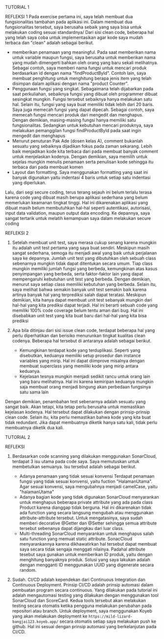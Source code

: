 TUTORIAL 1

REFLEKSI 1
Pada exercise pertama ini, saya telah membuat dua fungsionalitas tambahan pada aplikasi ini. Dalam membuat dua fungsionalitas tersebut, saya berusaha sebaik yang saya bisa untuk melakukan coding sesuai standardnya/ Dari sisi clean code, beberapa hal yang telah saya coba untuk implementasikan agar kode saya mudah terbaca dan "clean" adalah sebagai berikut.
- memberikan penamaan yang meaningful. Pada saat memberikan nama untuk variable maupun fungsi, saya berusaha untuk memberikan nama yang mudah dimengerti bahkan oleh orang yang baru sekali melihatnya. Sebagai contoh, saya memberi nama fungsi untuk mencari produk berdasarkan id dengan nama "findProductById". Contoh lain, saya membuat penghitung untuk menghitung berapa jenis item yang telah disimpan dalam aplikasi dengan nama "product Counter".
- Penggunaan fungsi yang singkat. Sebagaimana telah dijabarkan pada saat perkuliahan, sebaiknya fungsi yang dibuat oleh programmer dibuat sesingkat mungkin. Fungsi tersebut sebaiknya hanya melakukan satu hal. Selain itu, fungsi yang saya buat memiliki tidak lebih dari 20 baris. Saya juga memecah fungsi yang dapat dipecah. Sebagai contoh, saya memecah fungsi mencari produk dari mengedit dan menghapus. Dengan demikian, masing-masing fungsi hanya memiliki satu fungsionalitas. Sedangkan untuk kebutuhan mencari produknya, saya melakukan pemanggilan fungsi findProductById pada saat ingin mengedit dan menghapus
- Menurut penuturan Pak Ade (dosen kelas A), comment bukanlah sesuatu yang sebaiknya dijadikan fokus pada zaman sekarang. Lebih baik menjadikan kode kita terbaca dari pada membuat banyak comment untuk menjelaskan kodenya. Dengan demikian, saya memilih untuk sejelas mungkin menulis penamaan serta penulisan kode sehingga itu terbaca dari pada membuat komen
- Layout dan formatting. Saya menggunakan formatting yang saat ini banyak digunakan yaitu indentasi 4 baris untuk setiap satu indentasi yang diperlukan.

Lalu, dari segi secure coding, terus terang sejauh ini belum terlalu terasa karena code yang dibuat masih berupa aplikasi sederhana yang belum memerlukan keamanan tingkat tinggi. Hal ini dikarenakan aplikasi yang dibuat masih belum membutuhkan hal-hal seperti autentikasi, autorisasi, input data validation, maupun output data encoding. Ke depannya, saya sangat tertarik untuk melatih kemampuan saya dalam melakukan secure coding

REFLEKSI 2
1. Setelah membuat unit test, saya merasa cukup senang karena mungkin itu adalah unit test pertama yang saya buat sendiri. Meskipun masih sangat sederhana, semoga itu menjadi awal yang baik untuk perjalanan saya ke depannya. Jumlah unit test yang dibutuhkan oleh sebuah class sebenarnya mungkin tidak dapat ditentukan secara umum. Tiap class mungkin memiliki jumlah fungsi yang berbeda, kemungkinan atas kasus penyimpangan yang berbeda, serta faktor-faktor lain yang dapat mempengaruhi kebutuhan unit test yang berbeda. Dengan demikian, menurut saya setiap class memiliki kebutuhan yang berbeda. Selain itu, saya melihat bahwa semakin banyak unit test semakin baik karena artinya banyak hal yang terprediksi salah dapat teratasi. Meskipun demikian, kita hanya dapat membuat unit test sebanyak mungkin dari hal-hal yang kita prediksi dapat terjadi. Hal ini berarti sebuah code yang memiliki 100% code coverage belum tentu aman dari bug. Hal ini disebabkan unit test yang kita buat baru dari hal-hal yang kita bisa prediksi
2. Apa bila ditinjau dari sisi issue clean code, terdapat beberapa hal yang perlu diperhatikan dan berisiko menurunkan tingkat kualitas clean codenya. Beberapa hal tersebut di antaranya adalah sebagai berikut.
   
   - Kemungkinan terdapat kode yang terduplikasi. Seperti yang disebutkan, keduanya memiliki setup prosedur dan instance variables yang mirip. Hal ini dapat diimprove misalnya dengan membuat superclass yang memiliki kode yang mirip antara keduanya. 
   - Kejelasan tesnya mungkin menjadi sedikit rancu untuk orang lain yang baru melihatnya. Hal ini karena kemiripan keduanya mungkin saja membuat orang menjadi bingung akan perbedaan fungsinya satu sama lain
   
  Dengan demikian, penambahan test sebenarnya adalah sesuatu yang sangat baik. Akan tetapi, kita tetap perlu berusaha untuk memastikan kejelasan kodenya. Hal tersebut dapat dilakukan dengan prinsip-prinsip clean code. Selain itu, kita perlu memastikan bahwa kode yang kita buat tidak redundant. Jika dapat membuatnya diketik hanya satu kali, tidak perlu membuatnya diketik dua kali.

TUTORIAL 2

REFLEKSI 
1. Berdasarkan code scanning yang dilakukan menggunakan SonarCloud, terdapat 3 isu utama pada code saya. Saya memutuskan untuk membetulkan semuanya. Isu tersebut adalah sebagai berikut.
   - Adanya penamaan yang tidak sesuai konvensi
     Terdapat penamaan fungsi yang tidak sesuai konvensi, yaitu fuction "HalamanUtama". Agar sesuai konvensi, saya mengubahnya menjadi camelCase, yaitu "halamanUtama"
   - Adanya bagian kode yang tidak digunakan
     SonarCloud menyarankan untuk menghapus beberapa private attribute yang ada pada class Product karena dianggap tidak berguna. Hal ini dikarenakan tidak ada function yang secara langsung mengubah atau menggunakan attribute-attribute tersebut. Untuk mengatasinya, saya sudah memberi decorative @Getter dan @Setter sehingga semua attribute tersebut sebenanya dapat dijangkau dari luar class.
   - Multi-threading
     SonarCloud menyarankan untuk menghapus salah satu function yang memuat static attribute. SonacCloud menyarankannya karena dikhawatirkan hal tersebut dapat membuat saya secara tidak sengaja menggati nilainya. Padahal attribute tesebut saya gunakan untuk memberikan ID produk, yaitu dengan menghitung banyaknya produk. Solusi yang saya lakukan adalah dengan mengganti ID menggunakan UUID yang digenerate secara random.

2. Sudah. CI/CD adalah kependekan dari Continuous Integration dan Continuous Deployment. Prinsip CI/CD adalah prinsip automasi dalam pembuatan program secara continuous. Yang dilakukan pada tutorial ini adalah mengautomasi testing yang dilakukan dengan menggunakan tool SonarCloud dan ScoreCard. Kedua tools tersebut akan melakukan testing secara otomatis ketika pengguna melakukan perubahan pada repositori atau branch. Untuk deployment, saya menggunakan Koyeb yang akan melakukan deployment ke `https://mild-lizard-bangjai123.koyeb.app/` secara otomatis setiap saya melakukan push ke github. Hal ini sesuai dengan prinsip automasi yang berkelanjutan pada CI/CD.
     
